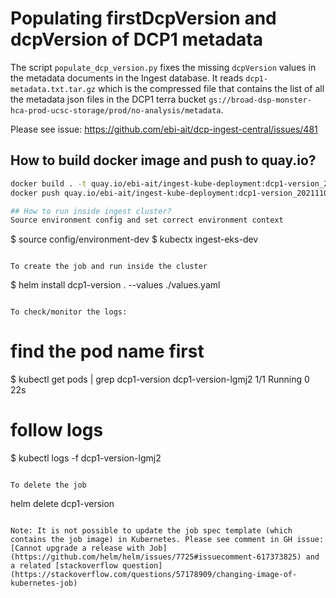 # Populating firstDcpVersion and dcpVersion of DCP1 metadata

The script `populate_dcp_version.py` fixes the missing `dcpVersion` values in the metadata documents in the Ingest database. It reads `dcp1-metadata.txt.tar.gz`  which is the compressed file that contains the list of all the metadata json files in the DCP1 terra bucket `gs://broad-dsp-monster-hca-prod-ucsc-storage/prod/no-analysis/metadata`.

Please see issue: https://github.com/ebi-ait/dcp-ingest-central/issues/481

## How to build docker image and push to quay.io?

```bash
docker build . -t quay.io/ebi-ait/ingest-kube-deployment:dcp1-version_20211102.1
docker push quay.io/ebi-ait/ingest-kube-deployment:dcp1-version_20211102.1

## How to run inside ingest cluster?
Source environment config and set correct environment context 
```
$ source config/environment-dev
$ kubectx ingest-eks-dev
```

To create the job and run inside the cluster
```
$ helm install dcp1-version . --values ./values.yaml
```

To check/monitor the logs:

```
# find the pod name first
$ kubectl get pods | grep dcp1-version
dcp1-version-lgmj2                                      1/1     Running     0          22s

# follow logs
$ kubectl logs -f dcp1-version-lgmj2
<logs>
```

To delete the job

```
helm delete dcp1-version
```

Note: It is not possible to update the job spec template (which contains the job image) in Kubernetes. Please see comment in GH issue: [Cannot upgrade a release with Job](https://github.com/helm/helm/issues/7725#issuecomment-617373825) and a related [stackoverflow question](https://stackoverflow.com/questions/57178909/changing-image-of-kubernetes-job)
